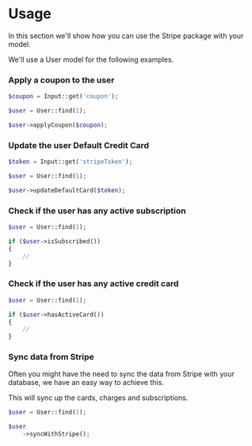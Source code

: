 # Usage

In this section we'll show how you can use the Stripe package with your model.

We'll use a User model for the following examples.

### Apply a coupon to the user

```php
$coupon = Input::get('coupon');

$user = User::find(1);

$user->applyCoupon($coupon);
```

### Update the user Default Credit Card

```php
$token = Input::get('stripeToken');

$user = User::find(1);

$user->updateDefaultCard($token);
```

### Check if the user has any active subscription

```php
$user = User::find(1);

if ($user->isSubscribed())
{
	//
}
```

### Check if the user has any active credit card

```php
$user = User::find(1);

if ($user->hasActiveCard())
{
	//
}
```

### Sync data from Stripe

Often you might have the need to sync the data from Stripe with your database, we have an easy way to achieve this.

This will sync up the cards, charges and subscriptions.

```php
$user = User::find(1);

$user
	->syncWithStripe();
```
